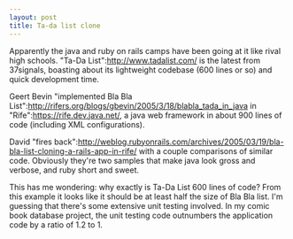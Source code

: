 ```yaml
--- 
layout: post
title: Ta-da list clone
---
```

Apparently the java and ruby on rails camps have been going at it like rival high schools.  "Ta-Da List":http://www.tadalist.com/ is the latest from 37signals, boasting about its lightweight codebase (600 lines or so) and quick development time.  

Geert Bevin "implemented Bla Bla List":http://rifers.org/blogs/gbevin/2005/3/18/blabla_tada_in_java in "Rife":https://rife.dev.java.net/, a java web framework in about 900 lines of code (including XML configurations). 

David "fires back":http://weblog.rubyonrails.com/archives/2005/03/19/bla-bla-list-cloning-a-rails-app-in-rife/ with a couple comparisons of similar code.  Obviously they're two samples that make java look gross and verbose, and ruby short and sweet. 

This has me wondering: why exactly is Ta-Da List 600 lines of code?  From this example it looks like it should be at least half the size of Bla Bla list.  I'm guessing that there's some extensive unit testing involved.  In my comic book database project, the unit testing code outnumbers the application code by a ratio of 1.2 to 1.
